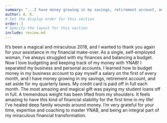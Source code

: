 ```yaml
---
summary: "...I have money growing in my savings, retirement account, and set aside for my quarterly taxes. My credit card is paid off in full each month. The most amazing and magical gift was paying my student loans off in full. A tremendous weight has been lifted from my shoulders..."
author: A. K.
# Set the display order for this section
order: 3
# Specify the layout for this section
include: review.md
---
```

It’s been a magical and miraculous 2018, and I wanted to thank you again for your assistance in my financial make-over. As a single, self-employed woman, I’ve always struggled with my finances and balancing a budget. Now I love budgeting and keeping track of my money with YNAB! I separated my business and personal accounts. I learned how to budget money in my business account to pay myself a salary on the first of every month, and I have money growing in my savings, retirement account, and set aside for my quarterly taxes. My credit card is paid off in full each month. The most amazing and magical gift was paying my student loans off in full. A tremendous weight has been lifted from my shoulders. It feels amazing to have this kind of financial stability for the first time in my life! I’ve healed deep family wounds around money. I’m very grateful for your time, expertise and coaching to master YNAB, and being an integral part of my miraculous financial transformation.